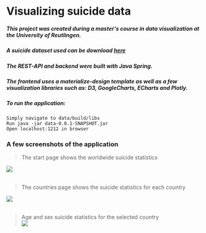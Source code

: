 # Visualizing suicide data


##### This project was created during a master's course in data visualization at the University of Reutlingen.

##### A suicide dataset used can be download [here](https://www.kaggle.com/russellyates88/suicide-rates-overview-1985-to-2016) 

##### The REST-API and backend were built with Java Spring.

##### The frontend uses a materialize-design template as well as a few visualization libraries such as: D3, GoogleCharts, ECharts and Plotly.

##### To run the application:

```Simply navigate to data/build/libs``` <br />
```Run java -jar data-0.0.1-SNAPSHOT.jar``` <br />
```Open localhost:1212 in browser```


### A few screenshots of the application <br />

> The start page shows the worldwide suicide statistics <br />

<kbd><img src="https://github.com/Yoan-D/visualizing-suicide-data/blob/master/data/screenshots/First_Page.gif"/></kbd><br />
<br />
> The countries page shows the suicide statistics for each country <br />

<kbd><img src="https://github.com/Yoan-D/visualizing-suicide-data/blob/master/data/screenshots/Second_Page_Part1.gif" /></kbd><br />
<br />
> Age and sex suicide statistics for the selected country <br />
<kbd><img src="https://github.com/Yoan-D/visualizing-suicide-data/blob/master/data/screenshots/Second_Page_Part2.gif" /></kbd>
